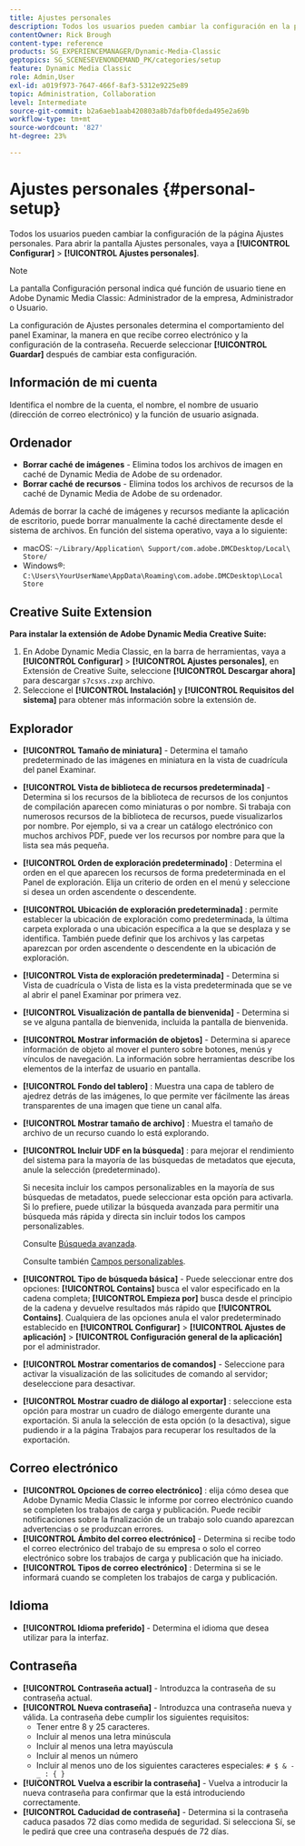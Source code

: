 ```yaml
---
title: Ajustes personales
description: Todos los usuarios pueden cambiar la configuración en la pantalla Configuración personal de Adobe Dynamic Media Classic.
contentOwner: Rick Brough
content-type: reference
products: SG_EXPERIENCEMANAGER/Dynamic-Media-Classic
geptopics: SG_SCENESEVENONDEMAND_PK/categories/setup
feature: Dynamic Media Classic
role: Admin,User
exl-id: a019f973-7647-466f-8af3-5312e9225e89
topic: Administration, Collaboration
level: Intermediate
source-git-commit: b2a6aeb1aab420803a8b7dafb0fdeda495e2a69b
workflow-type: tm+mt
source-wordcount: '827'
ht-degree: 23%

---
```


# Ajustes personales {#personal-setup}

Todos los usuarios pueden cambiar la configuración de la página Ajustes personales. Para abrir la pantalla Ajustes personales, vaya a **[!UICONTROL Configurar]** > **[!UICONTROL Ajustes personales]**.

>[!NOTE]
>
>La pantalla Configuración personal indica qué función de usuario tiene en Adobe Dynamic Media Classic: Administrador de la empresa, Administrador o Usuario.

La configuración de Ajustes personales determina el comportamiento del panel Examinar, la manera en que recibe correo electrónico y la configuración de la contraseña. Recuerde seleccionar **[!UICONTROL Guardar]** después de cambiar esta configuración.

## Información de mi cuenta

Identifica el nombre de la cuenta, el nombre, el nombre de usuario (dirección de correo electrónico) y la función de usuario asignada.

## Ordenador

* **Borrar caché de imágenes** - Elimina todos los archivos de imagen en caché de Dynamic Media de Adobe de su ordenador.
* **Borrar caché de recursos** - Elimina todos los archivos de recursos de la caché de Dynamic Media de Adobe de su ordenador.

Además de borrar la caché de imágenes y recursos mediante la aplicación de escritorio, puede borrar manualmente la caché directamente desde el sistema de archivos. En función del sistema operativo, vaya a lo siguiente:

* macOS: `~/Library/Application\ Support/com.adobe.DMCDesktop/Local\ Store/`
* Windows®: `C:\Users\YourUserName\AppData\Roaming\com.adobe.DMCDesktop\Local Store`

## Creative Suite Extension

**Para instalar la extensión de Adobe Dynamic Media Creative Suite:**

1. En Adobe Dynamic Media Classic, en la barra de herramientas, vaya a **[!UICONTROL Configurar]** > **[!UICONTROL Ajustes personales]**, en Extensión de Creative Suite, seleccione **[!UICONTROL Descargar ahora]** para descargar `s7csxs.zxp` archivo.
1. Seleccione el **[!UICONTROL Instalación]** y **[!UICONTROL Requisitos del sistema]** para obtener más información sobre la extensión de.

<!--    A readme file is included at the root of the unzipped file to provide you with additional information about the extension.

1. Depending on your installed operating system, do one of the following: -->

<!-- #### Windows

|If you are running|Do this|
|--- |--- |
|Adobe Illustrator 18 in Adobe Creative Cloud 2014|<ul><li>From the root of the unzipped folder, select CC-2014.</li><li>Depending on the bit version of Adobe Illustrator that you are using, select win32 or win64.</li><li>Select libraries > flame, and then copy `aflame.dll` to Adobe Illustrator's executable folder. For example, `C:\Program Files\Adobe\Adobe Illustrator CC 2014\Support Files\Contents\Windows`. </li></ul><br/>**Note**: This example path is for the 64-bit location; the 32-bit location may fall under Program Files (x86) instead. <br/><ul><li>Return to the same libraries folder, select flamingo, and then copy `aflamingo.dll` to the same Adobe Illustrator executable folder that you used in the previous step. </li><li>Return to the win32 or win64 folder that you selected in step 2, and then copy `AdobeS7FXGFileFormat.aip` to Adobe Illustrator's plug-ins folder. For example, `C:\Program Files\Adobe\Adobe Illustrator CC 2014\Plug-ins\Illustrator Formats`. </li></ul> <br/>**Note**: This example path is for the 64-bit location; the 32-bit location may fall under Program Files (x86) instead.|
|Adobe Illustrator 17 in Adobe Creative Cloud|<ul><li>From the root of the unzipped folder, select CC. </li><li>Depending on the bit version of Adobe Illustrator that you are using, select win32 or win64.</li><li> Copy `AdobeS7FXGFileFormat.aip` to Adobe Illustrator's plug-ins folder. For example, `C:\Program Files\Adobe\Adobe Illustrator CC (64 Bit)\Plug-ins\Illustrator Formats`.</li></ul><br/>**Note**: This example path is for the 64-bit location; the 32-bit location may fall under Program Files (x86) instead.|
|Adobe Illustrator 16 in Adobe Creative Suite 6|<ul><li>From the root of the unzipped folder, select 6.0. </li><li>Depending on the bit version of Adobe Illustrator that you are using, select win32 or win64. </li><li>Copy AdobeS7FXGFileFormat.aip to Adobe Illustrator's plug-ins folder. For example, `C:\Program Files\Adobe\Adobe Illustrator CS6 (64 Bit)\Plug-ins\Illustrator Formats`.</li></ul><br/>**Note**: This example path is for the 64-bit location; the 32-bit location may fall under Program Files (x86) instead.|

#### Mac

|If you are running|Do this|
|--- |--- |
|Adobe Illustrator 18 in Adobe Creative Cloud 2014|<ul><li>From the root of the unzipped folder, select CC-2014 > mac64.</li><li>Select libraries > flame, and then copy the `aflame.framework` folder to Adobe Illustrator package contents folder. For example, `/Applications/Adobe Illustrator CC 2014/ Illustrator.app/Contents/Frameworks/`. (To open Adobe Illustrator's package contents folder, right-select on the Adobe illustrator CC 2014 icon and select Show Package Contents from context menu).</li><li>Return to the same libraries folder, select `flamingo`, and then copy the `aflamingo.framework` folder to the same Adobe Illustrator package contents folder that you used in the previous step.</li><li>Return to the mac64 folder that you selected in step 1, and then copy the `AdobeS7FXGFileFormat.aip` folder to Adobe Illustrator's plug-in folder. For example, `/Applications/Adobe Illustrator CC 2014/Plug-ins/Illustrator Formats/`.</li></ul><br/>|
|Adobe Illustrator 17 in Adobe Creative Cloud|<ul><li>From the root of the unzipped folder, select CC > mac64</li><li>Copy the `AdobeS7FXGFileFormat.aip` folder to Adobe Illustrator's plug-in folder. For example, `/Applications/Adobe Illustrator CC/Plug-ins/Illustrator Formats/`.</li></ul><br/>|
|Adobe Illustrator 16 in Adobe Creative Suite 6|<ul><li>From the root of the unzipped folder, select 6.0 > mac64</li><li>Copy the `AdobeS7FXGFileFormat.aip` folder to Adobe Illustrator's plug-in folder. For example, `/Applications/Adobe Illustrator CS6/Plug-ins/Illustrator Formats/`.</li></ul>|

The plug-in is now available for you to use in Adobe Illustrator. -->

## Explorador

* **[!UICONTROL Tamaño de miniatura]** - Determina el tamaño predeterminado de las imágenes en miniatura en la vista de cuadrícula del panel Examinar.
* **[!UICONTROL Vista de biblioteca de recursos predeterminada]** - Determina si los recursos de la biblioteca de recursos de los conjuntos de compilación aparecen como miniaturas o por nombre. Si trabaja con numerosos recursos de la biblioteca de recursos, puede visualizarlos por nombre. Por ejemplo, si va a crear un catálogo electrónico con muchos archivos PDF, puede ver los recursos por nombre para que la lista sea más pequeña.
* **[!UICONTROL Orden de exploración predeterminado]** : Determina el orden en el que aparecen los recursos de forma predeterminada en el Panel de exploración. Elija un criterio de orden en el menú y seleccione si desea un orden ascendente o descendente.
* **[!UICONTROL Ubicación de exploración predeterminada]** : permite establecer la ubicación de exploración como predeterminada, la última carpeta explorada o una ubicación específica a la que se desplaza y se identifica. También puede definir que los archivos y las carpetas aparezcan por orden ascendente o descendente en la ubicación de exploración.
* **[!UICONTROL Vista de exploración predeterminada]** - Determina si Vista de cuadrícula o Vista de lista es la vista predeterminada que se ve al abrir el panel Examinar por primera vez.
* **[!UICONTROL Visualización de pantalla de bienvenida]** - Determina si se ve alguna pantalla de bienvenida, incluida la pantalla de bienvenida.
* **[!UICONTROL Mostrar información de objetos]** - Determina si aparece información de objeto al mover el puntero sobre botones, menús y vínculos de navegación. La información sobre herramientas describe los elementos de la interfaz de usuario en pantalla.
* **[!UICONTROL Fondo del tablero]** : Muestra una capa de tablero de ajedrez detrás de las imágenes, lo que permite ver fácilmente las áreas transparentes de una imagen que tiene un canal alfa.
* **[!UICONTROL Mostrar tamaño de archivo]** : Muestra el tamaño de archivo de un recurso cuando lo está explorando.
* **[!UICONTROL Incluir UDF en la búsqueda]** : para mejorar el rendimiento del sistema para la mayoría de las búsquedas de metadatos que ejecuta, anule la selección (predeterminado).

  Si necesita incluir los campos personalizables en la mayoría de sus búsquedas de metadatos, puede seleccionar esta opción para activarla. Si lo prefiere, puede utilizar la búsqueda avanzada para permitir una búsqueda más rápida y directa sin incluir todos los campos personalizables.

  Consulte [Búsqueda avanzada](searching-assets.md#conducting_an_advanced_search).

  Consulte también [Campos personalizables](application-setup.md#user_defined_fields).

* **[!UICONTROL Tipo de búsqueda básica]** - Puede seleccionar entre dos opciones: **[!UICONTROL Contains]** busca el valor especificado en la cadena completa; **[!UICONTROL Empieza por]** busca desde el principio de la cadena y devuelve resultados más rápido que **[!UICONTROL Contains]**. Cualquiera de las opciones anula el valor predeterminado establecido en **[!UICONTROL Configurar]** > **[!UICONTROL Ajustes de aplicación]** > **[!UICONTROL Configuración general de la aplicación]** por el administrador.
* **[!UICONTROL Mostrar comentarios de comandos]** - Seleccione para activar la visualización de las solicitudes de comando al servidor; deseleccione para desactivar.
* **[!UICONTROL Mostrar cuadro de diálogo al exportar]** : seleccione esta opción para mostrar un cuadro de diálogo emergente durante una exportación. Si anula la selección de esta opción (o la desactiva), sigue pudiendo ir a la página Trabajos para recuperar los resultados de la exportación.

## Correo electrónico

* **[!UICONTROL Opciones de correo electrónico]** : elija cómo desea que Adobe Dynamic Media Classic le informe por correo electrónico cuando se completen los trabajos de carga y publicación. Puede recibir notificaciones sobre la finalización de un trabajo solo cuando aparezcan advertencias o se produzcan errores.
* **[!UICONTROL Ámbito del correo electrónico]** - Determina si recibe todo el correo electrónico del trabajo de su empresa o solo el correo electrónico sobre los trabajos de carga y publicación que ha iniciado.
* **[!UICONTROL Tipos de correo electrónico]** : Determina si se le informará cuando se completen los trabajos de carga y publicación.

## Idioma

* **[!UICONTROL Idioma preferido]** - Determina el idioma que desea utilizar para la interfaz.

## Contraseña

* **[!UICONTROL Contraseña actual]** - Introduzca la contraseña de su contraseña actual.
* **[!UICONTROL Nueva contraseña]** - Introduzca una contraseña nueva y válida. La contraseña debe cumplir los siguientes requisitos:
   * Tener entre 8 y 25 caracteres.
   * Incluir al menos una letra minúscula
   * Incluir al menos una letra mayúscula
   * Incluir al menos un número
   * Incluir al menos uno de los siguientes caracteres especiales: `# $ & - _ : { }`
* **[!UICONTROL Vuelva a escribir la contraseña]** - Vuelva a introducir la nueva contraseña para confirmar que la está introduciendo correctamente.
* **[!UICONTROL Caducidad de contraseña]** - Determina si la contraseña caduca pasados 72 días como medida de seguridad. Si selecciona Sí, se le pedirá que cree una contraseña después de 72 días.
